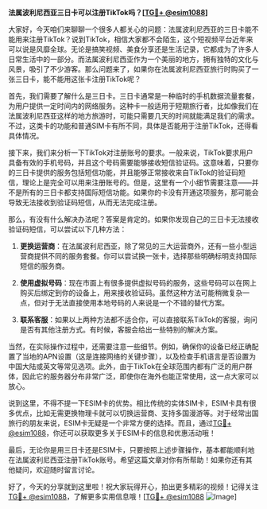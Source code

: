 **法属波利尼西亚三日卡可以注册TikTok吗？[[TG💪+ @esim1088](https://t.me/s/esim1088)]**

大家好，今天咱们来聊聊一个很多人都关心的问题：法属波利尼西亚的三日卡能不能用来注册TikTok？说到TikTok，相信大家都不会陌生，这个短视频平台近年来可以说是风靡全球。无论是搞笑视频、美食分享还是生活记录，它都成为了许多人日常生活中的一部分。而法属波利尼西亚作为一个美丽的地方，拥有独特的文化与风景，吸引了不少游客。那么问题来了，如果你在法属波利尼西亚旅行时购买了一张三日卡，能不能用这张卡注册TikTok呢？

首先，我们需要了解什么是三日卡。三日卡通常是一种临时的手机数据流量套餐，为用户提供一定时间内的网络服务。这种卡一般适用于短期旅行者，比如像我们在法属波利尼西亚这样的地方旅游时，可能只需要几天的时间就能满足我们的需求。不过，这类卡的功能和普通SIM卡有所不同，具体是否能用于注册TikTok，还得看具体情况。

接下来，我们来分析一下TikTok对注册账号的要求。一般来说，TikTok要求用户具备有效的手机号码，并且这个号码需要能够接收短信验证码。这意味着，只要你的三日卡提供的服务包括短信功能，并且能够正常接收来自TikTok的验证码短信，理论上是完全可以用来注册账号的。但是，这里有一个小细节需要注意——并不是所有的三日卡都支持国际短信功能。如果你的卡没有开通这项服务，那可能会导致无法接收到验证码短信，从而无法完成注册。

那么，有没有什么解决办法呢？答案是肯定的。如果你发现自己的三日卡无法接收验证码短信，可以尝试以下几种方法：

1. **更换运营商**：在法属波利尼西亚，除了常见的三大运营商外，还有一些小型运营商提供不同的服务套餐。你可以尝试换一张卡，选择那些明确标明支持国际短信的服务商。

2. **使用虚拟号码**：现在市面上有很多提供虚拟号码的服务，这些号码可以在网上购买后绑定到你的设备上，用来接收验证码。虽然这种方法可能稍微复杂一点，但对于无法直接使用本地号码的人来说是一个不错的替代方案。

3. **联系客服**：如果以上两种方法都不适合你，可以直接联系TikTok的客服，询问是否有其他注册方式。有时候，客服会给出一些特别的解决方案。

当然，在实际操作过程中，还需要注意一些细节。例如，确保你的设备已经正确配置了当地的APN设置（这是连接网络的关键步骤），以及检查手机语言是否设置为中国大陆或英文等常见选项。此外，由于TikTok在全球范围内都有广泛的用户群体，因此它的服务器分布非常广泛，即使你在海外也能正常使用，这一点大家可以放心。

说到这里，不得不提一下ESIM卡的优势。相比传统的实体SIM卡，ESIM卡具有很多优点，比如无需更换物理卡就可以切换运营商、支持多国漫游等。对于经常出国旅行的朋友来说，ESIM卡无疑是一个非常方便的选择。而且，通过[TG💪+ @esim1088](https://t.me/s/esim1088)，你还可以获取更多关于ESIM卡的信息和优惠活动哦！

最后，无论你是用三日卡还是ESIM卡，只要按照上述步骤操作，基本都能顺利地在法属波利尼西亚注册TikTok账号。希望这篇文章对你有所帮助！如果你还有其他疑问，欢迎随时留言讨论。

好了，今天的分享就到这里啦！祝大家玩得开心，拍出更多精彩的视频！记得关注[TG💪+ @esim1088](https://t.me/s/esim1088)，了解更多实用信息哦！[[TG💪+ @esim1088](https://t.me/s/esim1088) ![Image](https://i.postimg.cc/4NQfJmqS/Snipaste-2025-05-13-00-14-12.png)]